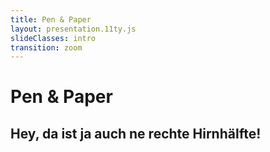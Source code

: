 ```yaml
---
title: Pen & Paper
layout: presentation.11ty.js
slideClasses: intro
transition: zoom
---
```


<div class="is-full-width">

# Pen & Paper
## Hey, da ist ja auch ne rechte Hirnhälfte!

</div>


